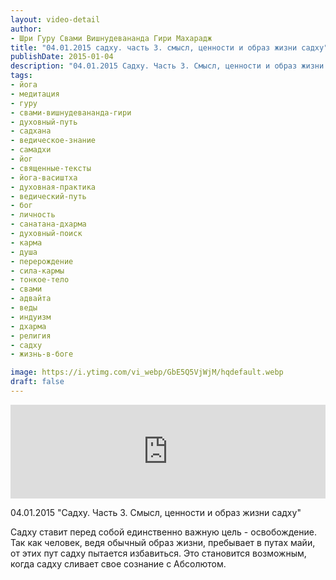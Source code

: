 ```yaml
---
layout: video-detail
author:
- Шри Гуру Свами Вишнудевананда Гири Махарадж
title: "04.01.2015 садху. часть 3. смысл, ценности и образ жизни садху"
publishDate: 2015-01-04
description: "04.01.2015 Садху. Часть 3. Смысл, ценности и образ жизни садху  Садху ставит перед собой единственно важную цель - освобождение. Так как человек, ведя обычный образ жизни, пребывает в путах майи, от этих пут садху пытается избавиться. Это станови"
tags: 
- йога
- медитация
- гуру
- свами-вишнудевананда-гири
- духовный-путь
- садхана
- ведическое-знание
- самадхи
- йог
- священные-тексты
- йога-васиштха
- духовная-практика
- ведический-путь
- бог
- личность
- санатана-дхарма
- духовный-поиск
- карма
- душа
- перерождение
- сила-кармы
- тонкое-тело
- свами
- адвайта
- веды
- индуизм
- дхарма
- религия
- садху
- жизнь-в-боге

image: https://i.ytimg.com/vi_webp/GbE5Q5VjWjM/hqdefault.webp
draft: false
---
```


<iframe width="100%" src="https://www.youtube.com/embed/GbE5Q5VjWjM" frameborder="0" allowfullscreen=""></iframe> 

 04.01.2015 "Садху. Часть 3\. Смысл, ценности и образ жизни садху"

 Садху ставит перед собой единственно важную цель - освобождение. Так как человек, ведя обычный образ жизни, пребывает в путах майи, от этих пут садху пытается избавиться. Это становится возможным, когда садху сливает свое сознание с Абсолютом.

  

 